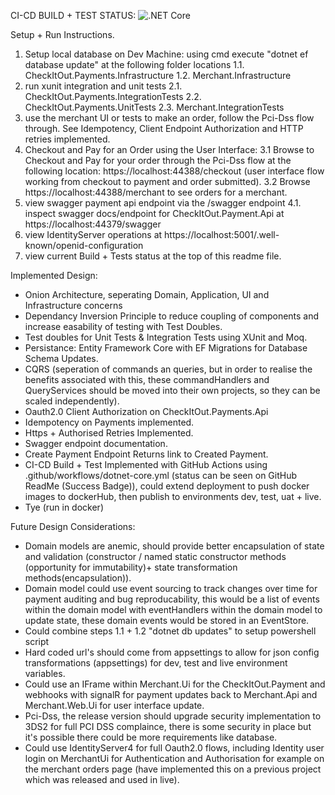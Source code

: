 CI-CD BUILD + TEST STATUS: ![.NET Core](https://github.com/DeanHavelock/CheckItOut/workflows/.NET%20Core/badge.svg)

Setup + Run Instructions.
1. Setup local database on Dev Machine: using cmd execute "dotnet ef database update" at the following folder locations
  1.1. CheckItOut.Payments.Infrastructure
  1.2. Merchant.Infrastructure
2. run xunit integration and unit tests
  2.1. CheckItOut.Payments.IntegrationTests
  2.2. CheckItOut.Payments.UnitTests
  2.3. Merchant.IntegrationTests
3. use the merchant UI or tests to make an order, follow the Pci-Dss flow through. See Idempotency, Client Endpoint Authorization and HTTP retries implemented.
3. Checkout and Pay for an Order using the User Interface:
  3.1 Browse to Checkout and Pay for your order through the Pci-Dss flow at the following location: https://localhost:44388/checkout (user interface flow working from checkout to payment and order submitted).
  3.2 Browse https://localhost:44388/merchant to see orders for a merchant.
4. view swagger payment api endpoint via the /swagger endpoint
  4.1. inspect swagger docs/endpoint for CheckItOut.Payment.Api at https://localhost:44379/swagger
5. view IdentityServer operations at https://localhost:5001/.well-known/openid-configuration
6. view current Build + Tests status at the top of this readme file.

Implemented Design:
 - Onion Architecture, seperating Domain, Application, UI and Infrastructure concerns
 - Dependancy Inversion Principle to reduce coupling of components and increase easability of testing with Test Doubles.
 - Test doubles for Unit Tests & Integration Tests using XUnit and Moq.
 - Persistance: Entity Framework Core with EF Migrations for Database Schema Updates.
 - CQRS (seperation of commands an queries, but in order to realise the benefits associated with this, these commandHandlers and QueryServices should be moved into their own projects, so they can be scaled independently).
 - Oauth2.0 Client Authorization on CheckItOut.Payments.Api
 - Idempotency on Payments implemented.
 - Https + Authorised Retries Implemented.
 - Swagger endpoint documentation.
 - Create Payment Endpoint Returns link to Created Payment.
 - CI-CD Build + Test Implemented with GitHub Actions using .github/workflows/dotnet-core.yml (status can be seen on GitHub ReadMe (Success Badge)), could extend deployment to push docker images to dockerHub, then publish to environments dev, test, uat + live.
 - Tye (run in docker)

Future Design Considerations:
 - Domain models are anemic, should provide better encapsulation of state and validation (constructor / named static constructor methods (opportunity for immutability)+ state transformation methods(encapsulation)).
 - Domain model could use event sourcing to track changes over time for payment auditing and bug reproducability, this would be a list of events within the domain model with eventHandlers within the domain model to update state, these domain events would be stored in an EventStore.
 - Could combine steps 1.1 + 1.2 "dotnet db updates" to setup powershell script
 - Hard coded url's should come from appsettings to allow for json config transformations (appsettings) for dev, test and live environment variables.
 - Could use an IFrame within Merchant.Ui for the CheckItOut.Payment and webhooks with signalR for payment updates back to Merchant.Api and Merchant.Web.Ui for user interface update.
 - Pci-Dss, the release version should upgrade security implementation to 3DS2 for full PCI DSS complaince, there is some security in place but it's possible there could be more requirements like database.
 - Could use IdentityServer4 for full Oauth2.0 flows, including Identity user login on MerchantUi for Authentication and Authorisation for example on the merchant orders page (have implemented this on a previous project which was released and used in live).